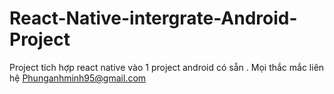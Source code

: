 # React-Native-intergrate-Android-Project
Project tích hợp react native vào 1 project android có sẵn . Mọi thắc mắc liên hệ Phunganhminh95@gmail.com

